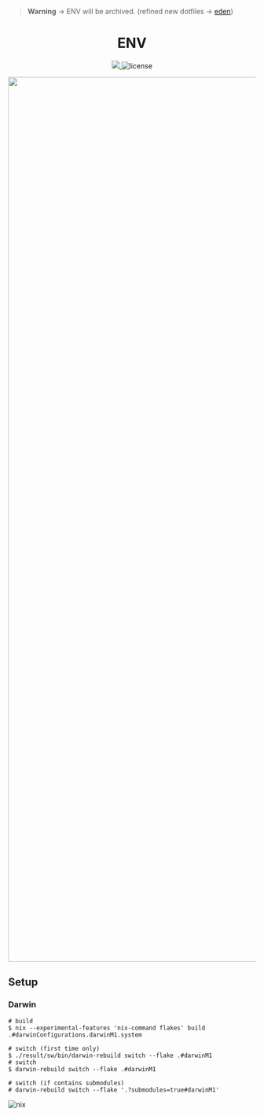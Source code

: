 
> **Warning**
> → ENV will be archived. (refined new dotfiles → [eden](https://github.com/ttak0422/eden))

<div align="center">
<h1>ENV</h1>
<p align="center">
<a href="https://nixos.org">
<img src="https://img.shields.io/badge/channel-unstable-white?style=flat&logo=NixOS&logoColor">
</a>
<img alt="license" src="https://img.shields.io/github/license/ttak0422/ENV">
</p>

<img width="1800" alt="image" src="https://user-images.githubusercontent.com/15827817/220372689-fb0e4c6c-639c-4ed8-ab10-4a40b590dc1e.png">


</div>


## Setup

### Darwin

```
# build
$ nix --experimental-features 'nix-command flakes' build .#darwinConfigurations.darwinM1.system

# switch (first time only)
$ ./result/sw/bin/darwin-rebuild switch --flake .#darwinM1
# switch
$ darwin-rebuild switch --flake .#darwinM1

# switch (if contains submodules)
# darwin-rebuild switch --flake '.?submodules=true#darwinM1'
```

<img alt="nix" src="https://builtwithnix.org/badge.svg">
